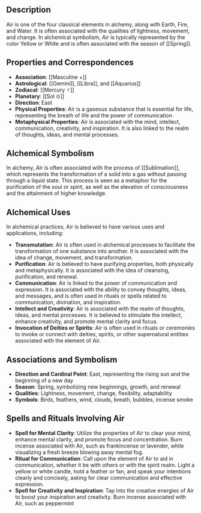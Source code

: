 ## Description
Air is one of the four classical elements in alchemy, along with Earth, Fire, and Water. It is often associated with the qualities of lightness, movement, and change. In alchemical symbolism, Air is typically represented by the color Yellow or White and is often associated with the season of [[Spring]].

## Properties and Correspondences
- **Association**: [[Masculine +]]
- **Astrological**: [[Gemini]], [[Libra]], and [[Aquarius]]
- **Zodiacal**: [[Mercury ☿]]
- **Planetary**: [[Sol ⊙]]
- **Direction**: East
- **Physical Properties**: Air is a gaseous substance that is essential for life, representing the breath of life and the power of communication.
- **Metaphysical Properties**: Air is associated with the mind, intellect, communication, creativity, and inspiration. It is also linked to the realm of thoughts, ideas, and mental processes.

## Alchemical Symbolism
In alchemy, Air is often associated with the process of [[Sublimation]], which represents the transformation of a solid into a gas without passing through a liquid state. This process is seen as a metaphor for the purification of the soul or spirit, as well as the elevation of consciousness and the attainment of higher knowledge.

## Alchemical Uses
In alchemical practices, Air is believed to have various uses and applications, including:

- **Transmutation**: Air is often used in alchemical processes to facilitate the transformation of one substance into another. It is associated with the idea of change, movement, and transformation.
- **Purification**: Air is believed to have purifying properties, both physically and metaphysically. It is associated with the idea of cleansing, purification, and renewal.
- **Communication**: Air is linked to the power of communication and expression. It is associated with the ability to convey thoughts, ideas, and messages, and is often used in rituals or spells related to communication, divination, and inspiration.
- **Intellect and Creativity**: Air is associated with the realm of thoughts, ideas, and mental processes. It is believed to stimulate the intellect, enhance creativity, and promote mental clarity and focus.
- **Invocation of Deities or Spirits**: Air is often used in rituals or ceremonies to invoke or connect with deities, spirits, or other supernatural entities associated with the element of Air.

## Associations and Symbolism
- **Direction and Cardinal Point**: East, representing the rising sun and the beginning of a new day
- **Season**: Spring, symbolizing new beginnings, growth, and renewal
- **Qualities**: Lightness, movement, change, flexibility, adaptability
- **Symbols**: Birds, feathers, wind, clouds, breath, bubbles, incense smoke

## Spells and Rituals Involving Air
- **Spell for Mental Clarity**: Utilize the properties of Air to clear your mind, enhance mental clarity, and promote focus and concentration. Burn incense associated with Air, such as frankincense or lavender, while visualizing a fresh breeze blowing away mental fog.
- **Ritual for Communication**: Call upon the element of Air to aid in communication, whether it be with others or with the spirit realm. Light a yellow or white candle, hold a feather or fan, and speak your intentions clearly and concisely, asking for clear communication and effective expression.
- **Spell for Creativity and Inspiration**: Tap into the creative energies of Air to boost your inspiration and creativity. Burn incense associated with Air, such as peppermint
